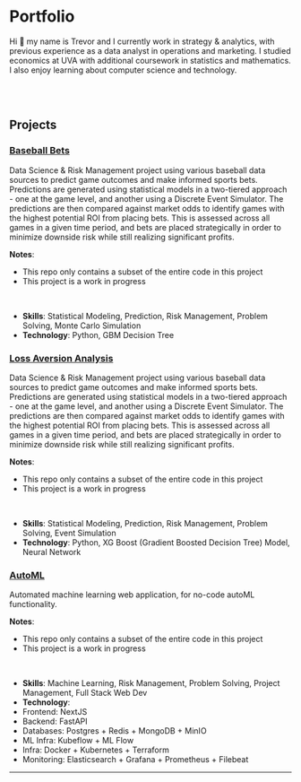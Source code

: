 # Portfolio

<!-- <p align="center"><img src="./docs/casual.png" alt="Profile Picture" height="150"></p> -->
<!-- width="140"  -->

Hi 👋 my name is Trevor and I currently work in strategy & analytics, with previous experience as a data analyst in operations and marketing. I studied economics at UVA with additional coursework in statistics and mathematics. I also enjoy learning about computer science and technology.

<br><br>

## Projects

### [Baseball Bets](./projects/baseball)
Data Science & Risk Management project using various baseball data sources to predict game outcomes and make informed sports bets. Predictions are generated using statistical models in a two-tiered approach - one at the game level, and another using a Discrete Event Simulator. The predictions are then compared against market odds to identify games with the highest potential ROI from placing bets. This is assessed across all games in a given time period, and bets are placed strategically in order to minimize downside risk while still realizing significant profits.

**Notes**:
  - This repo only contains a subset of the entire code in this project
  - This project is a work in progress
<br>

- **Skills**: Statistical Modeling, Prediction, Risk Management, Problem Solving, Monte Carlo Simulation
- **Technology**: Python, GBM Decision Tree


### [Loss Aversion Analysis](./projects/loss_aversion)
Data Science & Risk Management project using various baseball data sources to predict game outcomes and make informed sports bets. Predictions are generated using statistical models in a two-tiered approach - one at the game level, and another using a Discrete Event Simulator. The predictions are then compared against market odds to identify games with the highest potential ROI from placing bets. This is assessed across all games in a given time period, and bets are placed strategically in order to minimize downside risk while still realizing significant profits.

**Notes**:
  - This repo only contains a subset of the entire code in this project
  - This project is a work in progress
<br>

- **Skills**: Statistical Modeling, Prediction, Risk Management, Problem Solving, Event Simulation
- **Technology**: Python, XG Boost (Gradient Boosted Decision Tree) Model, Neural Network


### [AutoML](./projects/auto_ml)
Automated machine learning web application, for no-code autoML functionality.

**Notes**:
  - This repo only contains a subset of the entire code in this project
  - This project is a work in progress
<br>

- **Skills**: Machine Learning, Risk Management, Problem Solving, Project Management, Full Stack Web Dev
- **Technology**:
- Frontend: NextJS
- Backend: FastAPI
- Databases: Postgres + Redis + MongoDB + MinIO
- ML Infra: Kubeflow + ML Flow
- Infra: Docker + Kubernetes + Terraform
- Monitoring: Elasticsearch + Grafana + Prometheus + Filebeat


---
